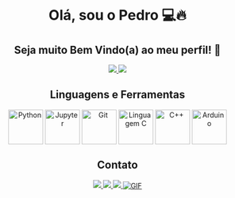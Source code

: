 
<!DOCTYPE html>
<html>
<body>
  <div align="center">
    <h1>Olá, sou o Pedro 💻🔥</h1>
    <h2>Seja muito Bem Vindo(a) ao meu perfil! 💙</h2>
    <a href="https://github.com/Pedro-Henrique300/github-readme-stats">
      <img src="https://github-readme-stats.vercel.app/api?username=Pedro-Henrique300&show_icons=true&theme=dark&count_private=true&locale=pt-br&" />
    </a>
    <a href="https://github.com/Pedro-Henrique300/convoychat">
      <img src="https://github-readme-stats.vercel.app/api/top-langs/?username=Pedro-Henrique300&layout=compact&theme=dark&locale=pt-br&https://github.com/Pedro-Henrique300/github-readme-stats"/>
    </a>
    <h2>Linguagens e Ferramentas</h2>
    <div style="display: inline-block">
      <img align="center" alt="Python" height="70" width="70" src="https://cdn.jsdelivr.net/gh/devicons/devicon/icons/python/python-original-wordmark.svg" />
      <img align="center" alt="Jupyter" height="70" width="70" src="https://cdn.jsdelivr.net/gh/devicons/devicon/icons/jupyter/jupyter-original-wordmark.svg" />
      <img align="center" alt="Git" height="70" width="70" src="https://cdn.jsdelivr.net/gh/devicons/devicon/icons/git/git-original-wordmark.svg"/>
      <img align="center" alt="Linguagem C" height="70" width="70" src="https://cdn.jsdelivr.net/gh/devicons/devicon/icons/c/c-original.svg"/>
      <img align="center" alt="C++" height="70" width="70" src="https://cdn.jsdelivr.net/gh/devicons/devicon/icons/cplusplus/cplusplus-original.svg"/>
      <img align="center" alt="Arduino" height="70" width="70" src="https://cdn.jsdelivr.net/gh/devicons/devicon/icons/arduino/arduino-original-wordmark.svg"/>
    <br>
    <h2>Contato</h2>
    <a href="pedrohenriquecamargo2019@gmail.com">
      <img src="https://img.shields.io/badge/Gmail-D14836?style=for-the-badge&logo=gmail&logoColor=white" />
    </a>
    <a href="www.linkedin.com/in/pedro-8a3991281">
      <img src="https://img.shields.io/badge/LinkedIn-0077B5?style=for-the-badge&logo=linkedin&logoColor=white" />
    </a>
    <a href="https://api.whatsapp.com/send?phone=5515991440275&text=Ol%C3%A1,%20eu%20estava%20vendo%20seu%20perfil%20do%20GitHub...">
      <img src="https://img.shields.io/badge/WhatsApp-25D366?style=for-the-badge&logo=whatsapp&logoColor=white" />
     <div style="display: inline-block">
      <img align="center" alt="GIF"
        src="https://media0.giphy.com/media/v1.Y2lkPTc5MGI3NjExcXlmang5dWMwMDBrbzFjdmJhdTByOWQxNXI2a3p6cGk2NW40NXNuYiZlcD12MV9pbnRlcm5hbF9naWZfYnlfaWQmY3Q9Zw/IcJ6n6VJNjRNS/giphy.gif"/>
    </a>
  </div>
</body>
</html>





<!--
<center>Olá, sou o Pedro 💻🔥</center>

                                                               
###                                                           Seja muito Bem Vindo(a) ao meu perfil! 💙

<div align="center">
  <a href="https://github.com/Pedro-Henrique300/github-readme-stats">
    <img align="center" src="https://github-readme-stats.vercel.app/api?username=Pedro-Henrique300&show_icons=true&theme=dark&count_private=true&locale=pt-br&" />
  </a>
  <a href="https://github.com/Pedro-Henrique300/convoychat">
    <img align="center" src="https://github-readme-stats.vercel.app/api/top-langs/?username=Pedro-Henrique300&layout=compact&theme=dark&locale=pt-br&https://github.com/Pedro-Henrique300/github-readme-stats" />
  </a>
</div>

###

### Linguagens e Ferramentas
<div align="center">
  <img align="center" height="70" width="70" src="https://cdn.jsdelivr.net/gh/devicons/devicon/icons/python/python-original-wordmark.svg" />
  <img align="center" height="70" width="70" src="https://cdn.jsdelivr.net/gh/devicons/devicon/icons/jupyter/jupyter-original-wordmark.svg" />
  <img align="center" height="70" width="70" src="https://cdn.jsdelivr.net/gh/devicons/devicon/icons/git/git-original-wordmark.svg"/>
  <img align="center" height="70" width="70" src="https://cdn.jsdelivr.net/gh/devicons/devicon/icons/c/c-original.svg"/>
  <img align="center" height="70" width="70" src="https://cdn.jsdelivr.net/gh/devicons/devicon/icons/cplusplus/cplusplus-original.svg"/>
  <img align="center" height="70" width="70" src="https://cdn.jsdelivr.net/gh/devicons/devicon/icons/arduino/arduino-original-wordmark.svg"/>
</div>

###

### Contato
<div align="center">
  <a href="pedrohenriquecamargo2019@gmail.com"><img src=https://img.shields.io/badge/Gmail-D14836?style=for-the-badge&logo=gmail&logoColor=white
  <a href="www.linkedin.com/in/pedro-8a3991281"><img src=https://img.shields.io/badge/LinkedIn-0077B5?style=for-the-badge&logo=linkedin&logoColor=white
  <a href="https://api.whatsapp.com/send?phone=5515991440275&text=Ol%C3%A1,%20eu%20estava%20vendo%20seu%20perfil%20do%20GitHub..."><img src=https://img.shields.io/badge/WhatsApp-25D366?style=for-the-badge&logo=whatsapp&logoColor=white
</div>


<!--
-->
